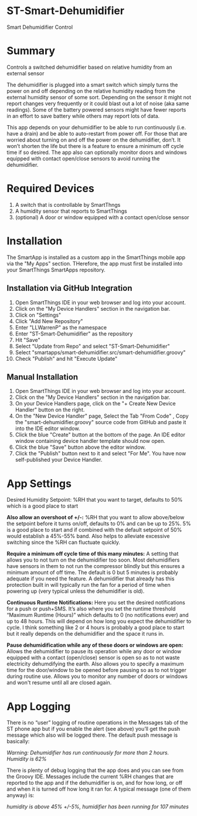# ST-Smart-Dehumidifier
Smart Dehumidifier Control

# Summary
Controls a switched dehumidifier based on relative humidity from an external sensor

The dehumidifier is plugged into a smart switch which simply turns the power on and off depending on the relative humidity reading from the external humidity sensor of some sort.  Depending on the sensor it might not report changes very frequently or it could blast out a lot of noise (aka same readings).  Some of the battery powered sensors might have fewer reports in an effort to save battery while others may report lots of data.

This app depends on your dehumidifier to be able to run continuously (i.e. have a drain) and be able to auto-restart from power off. For those that are worried about turning on and off the power on the dehumidifier, don’t. It won’t shorten the life but there is a feature to ensure a minimum off cycle time if so desired.  The app also can optionally monitor doors and windows equipped with contact open/close sensors to avoid running the dehumidifier.

# Required Devices
1. A switch that is controllable by SmartThngs
2. A humidity sensor that reports to SmartThings
3. (optional) A door or window equipped with a contact open/close sensor

# Installation

The SmartApp is installed as a custom app in the SmartThings mobile app via the "My Apps" section.  THerefore, the app must
first be installed into your SmartThings SmartApps repository.

## Installation via GitHub Integration
1. Open SmartThings IDE in your web browser and log into your account.
2. Click on the "My Device Handlers" section in the navigation bar.
3. Click on "Settings"
4. Click "Add New Repository"
5. Enter "LLWarrenP" as the namespace
6. Enter "ST-Smart-Dehumidifier" as the repository
7. Hit "Save"
8. Select "Update from Repo" and select "ST-Smart-Dehumidifier"
9. Select "smartapps/smart-dehumidifier.src/smart-dehumidifier.groovy"
10. Check "Publish" and hit "Execute Update"

## Manual Installation
1. Open SmartThings IDE in your web browser and log into your account.
2. Click on the "My Device Handlers" section in the navigation bar.
3. On your Device Handlers page, click on the "+ Create New Device Handler" button on the right.
4. On the "New Device Handler" page, Select the Tab "From Code" , Copy the "smart-dehumidifier.groovy" source code from GitHub and paste it into the IDE editor window.
5. Click the blue "Create" button at the bottom of the page. An IDE editor window containing device handler template should now open.
6. Click the blue "Save" button above the editor window.
7. Click the "Publish" button next to it and select "For Me". You have now self-published your Device Handler.

# App Settings
Desired Humidity Setpoint: %RH that you want to target, defaults to 50% which is a good place to start

**Also allow an overshoot of +/-:** %RH that you want to allow above/below the setpoint before it turns on/off, defaults to 0% and can be up to 25%. 5% is a good place to start and if combined with the default setpoint of 50% would establish a 45%-55% band. Also helps to alleviate excessive switching since the %RH can fluctuate quickly.

**Require a minimum off cycle time of this many minutes:** A setting that allows you to not turn on the dehumidifier too soon. Most dehumidifiers have sensors in them to not run the compressor blindly but this ensures a minimum amount of off time. The default is 0 but 5 minutes is probably adequate if you need the feature. A dehumidifier that already has this protection built in will typically run the fan for a period of time when powering up (very typical unless the dehumidifier is old).

**Continuous Runtime Notifications:** Here you set the desired notifications for a push or push+SMS. It’s also where you set the runtime threshold “Maximum Runtime (Hours)” which defaults to 0 (no notifications ever) and up to 48 hours. This will depend on how long you expect the dehumidifier to cycle. I think something like 2 or 4 hours is probably a good place to start but it really depends on the dehumidifier and the space it runs in.

**Pause dehumidification while any of these doors or windows are open:** Allows the dehumidifier to pause its operation while any door or window equipped with a contact (open/close) sensor is open so as to not waste electricity dehumdifying the earth.  Also allows you to specify a maximum time for the door/window to be opened before pausing so as to not trigger during routine use.  Allows you to monitor any number of doors or windows and won't resume until all are closed again.

# App Logging
There is no “user” logging of routine operations in the Messages tab of the ST phone app but if you enable the alert (see above) you’ll get the push message which also will be logged there. The default push message is basically:

*Warning: Dehumidifier has run continuously for more than 2 hours. Humidity is 62%*

There is plenty of debug logging that the app does and you can see from the Groovy IDE. Messages include the current %RH changes that are reported to the app and if the dehumidifier is on, and for how long, or off and when it is turned off how long it ran for. A typical message (one of them anyway) is:

*humidity is above 45% +/-5%, humidifier has been running for 107 minutes*
